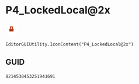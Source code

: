 # P4_LockedLocal@2x
![](/img/P4_LockedLocal@2x.png)

``` CSharp
EditorGUIUtility.IconContent("P4_LockedLocal@2x")
```
## GUID
```
8214538453251941691
```
